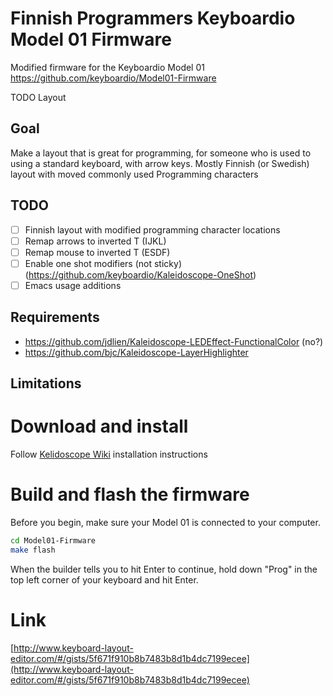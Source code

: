 # Finnish Programmers Keyboardio Model 01 Firmware

Modified firmware for the Keyboardio Model 01
https://github.com/keyboardio/Model01-Firmware

TODO Layout

## Goal

Make a layout that is great for programming, for someone who is used to using a standard keyboard, with arrow keys.
Mostly Finnish (or Swedish) layout with moved commonly used Programming characters

## TODO 
- [ ] Finnish layout with modified programming character locations
- [ ] Remap arrows to inverted T (IJKL)
- [ ] Remap mouse to inverted T (ESDF)
- [ ] Enable one shot modifiers (not sticky) (https://github.com/keyboardio/Kaleidoscope-OneShot)
- [ ] Emacs usage additions  

## Requirements
- https://github.com/jdlien/Kaleidoscope-LEDEffect-FunctionalColor (no?)
- https://github.com/bjc/Kaleidoscope-LayerHighlighter

## Limitations


# Download and install

Follow [Kelidoscope Wiki](https://github.com/keyboardio/Kaleidoscope/wiki) installation instructions


# Build and flash the firmware

Before you begin, make sure your Model 01 is connected to your computer.

```sh
cd Model01-Firmware
make flash
```

When the builder tells you to hit Enter to continue, hold down "Prog" in the top left corner of your keyboard and hit Enter.

# Link

[http://www.keyboard-layout-editor.com/#/gists/5f671f910b8b7483b8d1b4dc7199ecee](http://www.keyboard-layout-editor.com/#/gists/5f671f910b8b7483b8d1b4dc7199ecee)
